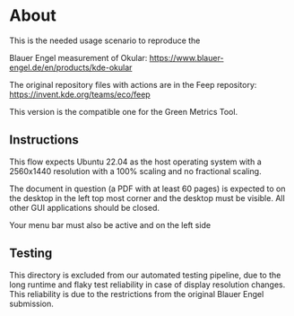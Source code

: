 # About

This is the needed usage scenario to reproduce the

Blauer Engel measurement of Okular: <https://www.blauer-engel.de/en/products/kde-okular>

The original repository files with actions are in the Feep repository: <https://invent.kde.org/teams/eco/feep>

This version is the compatible one for the Green Metrics Tool.

## Instructions

This flow expects Ubuntu 22.04 as the host operating system with a 2560x1440 resolution with a 100% scaling and no fractional scaling.

The document in question (a PDF with at least 60 pages) is expected to on the desktop in the left top most corner and the desktop must be visible.
All other GUI applications should be closed.

Your menu bar must also be active and on the left side

## Testing

This directory is excluded from our automated testing pipeline, due to the long
runtime and flaky test reliability in case of display resolution changes.
This reliability is due to the restrictions from the original Blauer Engel submission.

